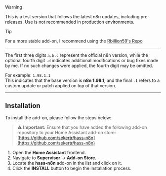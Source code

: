 > [!WARNING]  
> This is a test version that follows the latest n8n updates, including pre-releases. Use is not recommended in production environments.

> [!TIP]
> For a more stable add-on, I recommend using the [Rbillion59's Repo](https://github.com/Rbillon59/hass-n8n)

---

The first three digits `a.b.c` represent the official n8n version, while the optional fourth digit `.d` indicates additional modifications or bug fixes made by me. If no such changes were applied, the fourth digit may be omitted.

For example: `1.98.1.1`  
This indicates that the base version is **n8n 1.98.1**, and the final `.1` refers to a custom update or patch applied on top of that version.

---
## Installation

To install the add-on, please follow the steps below:

> ⚠️ **Important:** Ensure that you have added the following add-on repository to your Home Assistant add-on store:  
> [https://github.com/sekertr/hass-n8n](https://github.com/sekertr/hass-n8n)

1. Open the **Home Assistant** frontend.
2. Navigate to **Supervisor** → **Add-on Store**.
3. Locate the **hass-n8n** add-on in the list and click on it.
4. Click the **INSTALL** button to begin the installation process.
